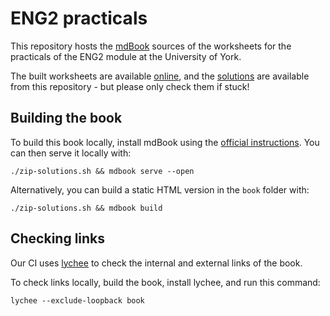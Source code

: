 # ENG2 practicals

This repository hosts the [mdBook](https://github.com/rust-lang/mdBook) sources of the worksheets for the practicals of the ENG2 module at the University of York.

The built worksheets are available [online](https://uoy-cs-eng2.github.io/mdbook-practicals/), and the [solutions](./solutions) are available from this repository - but please only check them if stuck!

## Building the book

To build this book locally, install mdBook using the [official instructions](https://rust-lang.github.io/mdBook/guide/installation.html).
You can then serve it locally with:

```shell
./zip-solutions.sh && mdbook serve --open
```

Alternatively, you can build a static HTML version in the `book` folder with:

```shell
./zip-solutions.sh && mdbook build
```

## Checking links

Our CI uses [lychee](https://github.com/lycheeverse/lychee) to check the internal and external links of the book.

To check links locally, build the book, install lychee, and run this command:

```shell
lychee --exclude-loopback book
```
